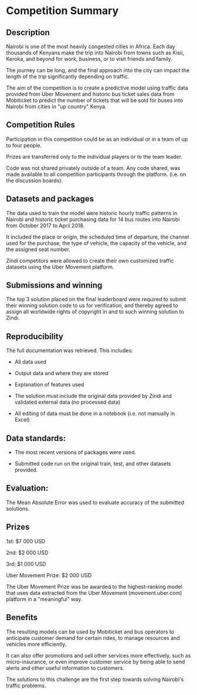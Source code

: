 
# Competition Summary

## Description

Nairobi is one of the most heavily congested cities in Africa. Each day thousands of Kenyans make the trip into Nairobi from towns such as Kisii, Keroka, and beyond for work, business, or to visit friends and family.

The journey can be long, and the final approach into the city can impact the length of the trip significantly depending on traffic.

The aim of the competition is to create a predictive model using traffic data provided from Uber Movement and historic bus ticket sales data from Mobiticket to predict the number of tickets that will be sold for buses into Nairobi from cities in "up country" Kenya.


## Competition Rules

Participation in this competition could be as an individual or in a team of up to four people.

Prizes are transferred only to the individual players or to the team leader.

Code was not shared privately outside of a team. Any code shared, was made available to all competition participants through the platform. (i.e. on the discussion boards).


## Datasets and packages

The data used to train the model were historic hourly traffic patterns in Nairobi and historic ticket purchasing data for 14 bus routes into Nairobi from October 2017 to April 2018.

It included the place or origin, the scheduled time of departure, the channel used for the purchase, the type of vehicle, the capacity of the vehicle, and the assigned seat number.

Zindi competitors were allowed to create their own customized traffic datasets using the Uber Movement platform.

## Submissions and winning

The top 3 solution placed on the final leaderboard were required to submit their winning solution code to us for verification, and thereby agreed to assign all worldwide rights of copyright in and to such winning solution to Zindi.

## Reproducibility

The full documentation was retrieved. This includes:
- All data used

- Output data and where they are stored

- Explanation of features used

- The solution must include the original data provided by Zindi and validated external data (no processed data)

- All editing of data must be done in a notebook (i.e. not manually in Excel)

## Data standards:

- The most recent versions of packages were used.

- Submitted code run on the original train, test, and other datasets provided.

## Evaluation:

The Mean Absolute Error was used to evaluate accuracy of the submitted solutions.

## Prizes
1st: $7 000 USD

2nd: $2 000 USD

3rd: $1 000 USD

Uber Movement Prize: $2 000 USD

The Uber Movement Prize was be awarded to the highest-ranking model that uses data extracted from the Uber Movement (movement.uber.com) platform in a "meaningful" way.

## Benefits

The resulting models can be used by Mobiticket and bus operators to anticipate customer demand for certain rides, to manage resources and vehicles more efficiently.

It can also offer promotions and sell other services more effectively, such as micro-insurance, or even improve customer service by being able to send alerts and other useful information to customers.

The solutions to this challenge are the first step towards solving Nairobi's traffic problems.